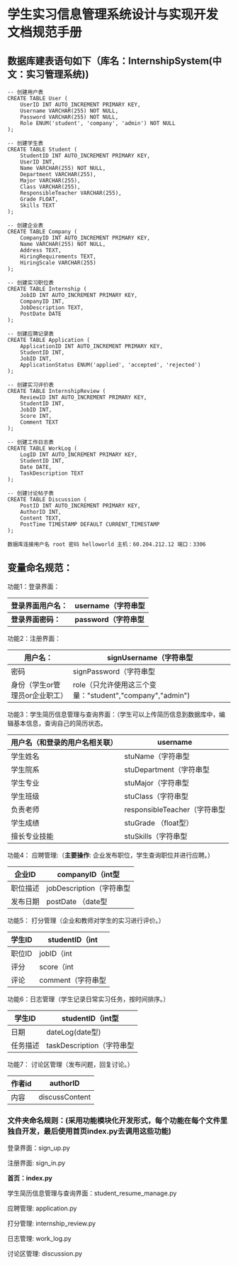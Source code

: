 # **学生实习信息管理系统设计与实现**开发文档规范手册

## 数据库建表语句如下（库名：InternshipSystem(中文：实习管理系统))

```mysql
-- 创建用户表
CREATE TABLE User (
    UserID INT AUTO_INCREMENT PRIMARY KEY,
    Username VARCHAR(255) NOT NULL,
    Password VARCHAR(255) NOT NULL,
    Role ENUM('student', 'company', 'admin') NOT NULL
);

-- 创建学生表
CREATE TABLE Student (
    StudentID INT AUTO_INCREMENT PRIMARY KEY,
    UserID INT,
    Name VARCHAR(255) NOT NULL,
    Department VARCHAR(255),
    Major VARCHAR(255),
    Class VARCHAR(255),
    ResponsibleTeacher VARCHAR(255),
    Grade FLOAT,
    Skills TEXT
);

-- 创建企业表
CREATE TABLE Company (
    CompanyID INT AUTO_INCREMENT PRIMARY KEY,
    Name VARCHAR(255) NOT NULL,
    Address TEXT,
    HiringRequirements TEXT,
    HiringScale VARCHAR(255)
);

-- 创建实习职位表
CREATE TABLE Internship (
    JobID INT AUTO_INCREMENT PRIMARY KEY,
    CompanyID INT,
    JobDescription TEXT,
    PostDate DATE
);

-- 创建应聘记录表
CREATE TABLE Application (
    ApplicationID INT AUTO_INCREMENT PRIMARY KEY,
    StudentID INT,
    JobID INT,
    ApplicationStatus ENUM('applied', 'accepted', 'rejected')
);

-- 创建实习评价表
CREATE TABLE InternshipReview (
    ReviewID INT AUTO_INCREMENT PRIMARY KEY,
    StudentID INT,
    JobID INT,
    Score INT,
    Comment TEXT
);

-- 创建工作日志表
CREATE TABLE WorkLog (
    LogID INT AUTO_INCREMENT PRIMARY KEY,
    StudentID INT,
    Date DATE,
    TaskDescription TEXT
);

-- 创建讨论帖子表
CREATE TABLE Discussion (
    PostID INT AUTO_INCREMENT PRIMARY KEY,
    AuthorID INT,
    Content TEXT,
    PostTime TIMESTAMP DEFAULT CURRENT_TIMESTAMP
);
```

```
数据库连接用户名 root 密码 helloworld 主机：60.204.212.12 端口：3306
```

## 变量命名规范：

功能1：登录界面：

| 登录界面用户名：   | username（字符串型     |
| ------------------ | ---------------------- |
| **登录界面密码：** | **password（字符串型** |

功能2：注册界面：

| 用户名：                       | signUsername（字符串型                                   |
| ------------------------------ | -------------------------------------------------------- |
| 密码                           | signPassword（字符串型                                   |
| 身份（学生or管理员or企业职工） | role（只允许使用这三个变量："student","company","admin") |

功能3：学生简历信息管理与查询界面：（学生可以上传简历信息到数据库中，编辑基本信息，查询自己的简历状态。

| 用户名（和登录的用户名相关联） | username                     |
| ------------------------------ | ---------------------------- |
| 学生姓名                       | stuName（字符串型            |
| 学生院系                       | stuDepartment（字符串型      |
| 学生专业                       | stuMajor（字符串型           |
| 学生班级                       | stuClass（字符串型           |
| 负责老师                       | responsibleTeacher（字符串型 |
| 学生成绩                       | stuGrade （float型）         |
| 擅长专业技能                   | stuSkills（字符串型          |

功能4： 应聘管理:（**主要操作**: 企业发布职位，学生查询职位并进行应聘。）

| 企业ID   | companyID（int型         |
| -------- | ------------------------ |
| 职位描述 | jobDescription（字符串型 |
| 发布日期 | postDate （date型        |

功能5： 打分管理（企业和教师对学生的实习进行评价。）

| 学生ID | studentID（int    |
| ------ | ----------------- |
| 职位ID | jobID（int        |
| 评分   | score（int        |
| 评论   | comment（字符串型 |

功能6：日志管理（学生记录日常实习任务，按时间排序。）

| 学生ID   | studentID（int型          |
| -------- | ------------------------- |
| 日期     | dateLog(date型)           |
| 任务描述 | taskDescription（字符串型 |

功能7： 讨论区管理（发布问题，回复讨论。）

| 作者id | authorID       |
| ------ | -------------- |
| 内容   | discussContent |

### 文件夹命名规则：(采用功能模块化开发形式，每个功能在每个文件里独自开发，最后使用首页index.py去调用这些功能)

登录界面：sign_up.py

注册界面: sign_in.py

**首页：index.py**

学生简历信息管理与查询界面：student_resume_manage.py

应聘管理: application.py

打分管理: internship_review.py

日志管理: work_log.py

讨论区管理: discussion.py
